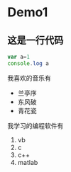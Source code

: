 # Demo1
## 这是一行代码
```javascript
var a=1
console.log a
```

我喜欢的音乐有

* 兰亭序
* 东风破
* 青花瓷


我学习的编程软件有

1. vb
2. c
3. c++
4. matlab


